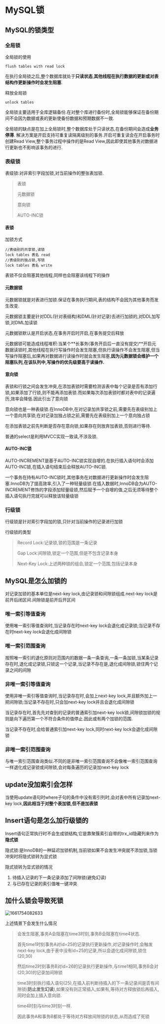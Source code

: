 # MySQL锁

## MySQL的锁类型

### 全局锁

全局锁的使用

```mysql
flush tables with read lock	
```

在执行全局锁之后,整个数据库就处于**只读状态**,**其他线程在执行数据的更新或对表结构作更新操作时会发生阻塞**.

释放全局锁

```mysql
unlock tables
```

全局锁主要适用于全库逻辑备份.在对整个库进行备份时,全局锁能够保证在备份期间不会因为数据或表的更新使备份数据和预期数据不一致.

全局锁的缺点是在加上全局锁时,整个数据库处于只读状态,在备份期间会造成**业务停滞**. 解决方案是开启支持可重复读隔离级别的事务.开启可重复读会在开启事务时创建Read View,整个事务过程中操作的是Read View,因此即使其他事务对数据进行更新也不影响该事务的进行.

### 表级锁

表级锁:对非索引字段加锁,对当前操作的整张表加锁.

> 表锁
>
> 元数据锁
>
> 意向锁
>
> AUTO-INC锁

#### 表锁

加锁方式

```mysql
//表级别的共享锁,读锁
lock tables 表名 read
//表级别的独占锁,写锁
lock tables 表名 write
```

表锁不仅会阻塞其他线程,同样也会阻塞该线程下的操作

#### 元数据锁

元数据锁就是对表进行加锁.保证在事务执行期间,表的结构不会因为其他事务而发生改变.

元数据锁主要是针对DDL(针对表结构)和DML(针对记录)去进行加锁的,对DDL加写锁,对DML加读锁

元数据锁默认是开启状态,在事务开启时开启,在事务提交后释放

元数据锁可能造成线程堆积:当某个**长事务(事务开启后一直没有提交)**开启元数据读锁时,其他线程在执行写操作时会发生阻塞,但执行读操作不会发生阻塞,但当写操作阻塞后,如果再对数据进行读操作时就会发生阻塞,**因为元数据锁会维护一个阻塞队列,在该队列中,写操作的优先级要高于读操作.**

#### 意向锁

表锁和行锁之间会发生冲突,在添加表锁时需要检测该表中每个记录是否有添加行锁,如果添加了行锁,则不能再添加表锁.而如果每次添加表锁时都对表中的记录遍历,效率会降低.因此引出了意向锁

意向锁也是一种表级锁.在InnoDB中,在对记录加共享锁之前,需要先在表级别加上一个意向共享锁;在对记录加独占锁之前,需要先在表级别加上一个意向独占锁

在添加表锁之前先判断是否存在意向锁,如果存在则放弃加表锁,否则进行等待.

普通的select是利用MVCC实现一致读,不涉及锁.

#### AUTO-INC锁

AUTO-INCREMENT是基于AUTO-INC锁实现自增的.在执行插入语句时会添加AUTO-INC锁,在插入语句结束后会释放AUTO-INC锁.

一个事务在持有AUTO-INC锁时,其他事务在对数据进行更新操作时会发生阻塞.InnoDB为了提高效率,引入了一种轻量级锁.在插入数据时,InnoDB会为AUTO-INCREMENT修饰的字段添加轻量级锁,然后赋予一个自增的值,之后无须等待整个插入语句执行完就可以释放该轻量级锁 

### 行级锁

行级锁是针对索引字段加的锁,只针对当前操作的记录进行加锁

行级锁的类型

> Record Lock:记录锁,锁的范围是一条记录
>
> Gap Lock:间隙锁,锁定一个范围,但是不包含记录本身
>
> Next-Key Lock:上述两种锁的组合,锁定一个范围,包括记录本身

## MySQL是怎么加锁的

对记录加锁的基本单位是next-key lock,由记录锁和间隙锁组成.next-key lock是前开后闭区间.间隙锁是前开后开区间

### 唯一索引等值查询

使用唯一索引等值查询时,当记录存在时next-key lock会退化成记录锁;当记录不存在时next-key lock会退化成间隙锁

### 唯一索引范围查询

按照唯一索引的退化原则对范围内的数据一条一条查询,一条一条加锁,当某条记录存在时,退化成记录锁,只锁这一个记录,当记录不存在是,退化成间隙锁,锁住两个记录之间的间隙

### 非唯一索引等值查询

使用非唯一索引等值查询时,当记录存在时,会加上next-key lock,并且额外加上一把间隙锁;当记录不存在时,只会加next-key lock并且会退化成间隙锁

当记录存在时,首先先对查到的记录的普通索引加next-key lock锁,间隙锁加锁的规则是向下遍历第一个不符合条件的值停止.因此或有两个加锁的范围.

当记录不存在时,会给普通索引加next-key lock,同时next-key lock会退化成间隙锁

### 非唯一索引范围查询

与唯一索引范围查询类似.不同的是非唯一索引范围查询不会像唯一索引范围查询一样退化成记录锁或间隙锁,会对每条遍历的记录加next-key lock

## update没加索引会怎样

当使用update语句时where子句的条件中没有索引列时,会对表中所有记录加next-key lock,**因此相当于对整个表加锁,但不是加表锁**

## Insert语句是怎么加行级锁的

Insert语句正常执行时不会生成锁结构,它是靠聚簇索引自带的trx_id隐藏列来作为**隐式锁**

隐式锁:是InnoDB的一种延迟加锁机制,当前锁如果不会发生冲突就不添加锁,当锁冲突时将隐式锁转为显式锁

隐式锁转为显式锁的情况

1. 待插入记录的下一条记录添加了间隙锁(避免幻读)
2. 与已存在记录的索引值唯一键冲突

## 加什么锁会导致死锁

![1661754082633](C:\Users\qiu\AppData\Roaming\Typora\typora-user-images\1661754082633.png)

上述情景下会发生什么情况

> 会发生阻塞,事务A会阻塞在time3时刻,事务B会阻塞在time4状态.
>
> 首先time1时刻事务A对id=25的记录执行更新操作,对记录操作时,会触发next-key lock,由于表中没有id=25的记录,所以会退化成间隙锁,锁住(20,30)
>
> 然后time2时刻事务B对id=26的记录执行更新操作,与time1相同,事务B会对(20,30)的记录加间隙锁
>
> time3时刻执行插入语句(25),在插入前判断待插入的下一条记录间是否有间隙锁(**防止发生幻读**),如果没有则正常插入,如果有,等待对方释放锁后再插入,同时会加上插入意向锁.
>
> time4时刻与time3时刻一样.
>
> 因此事务A和事务B都处于等待对方释放间隙锁的状态,从而造成了死锁